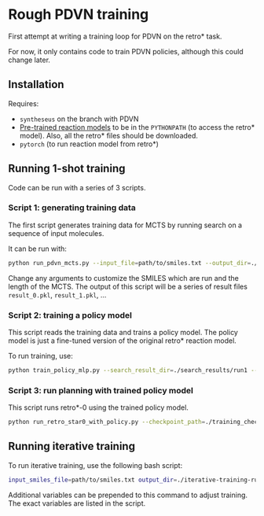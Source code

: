 # Rough PDVN training

First attempt at writing a training loop for PDVN on the retro* task.

For now, it only contains code to train PDVN policies, although this could change later.

## Installation

Requires:
- `syntheseus` on the branch with PDVN
- [Pre-trained reaction models](https://github.com/AustinT/pretrained-reaction-models/) to be in the `PYTHONPATH` (to access the retro\* model). Also, all the retro\* files should be downloaded.
- `pytorch` (to run reaction model from retro*)


## Running 1-shot training

Code can be run with a series of 3 scripts.

### Script 1: generating training data

The first script generates training data for MCTS by running search on a sequence of input molecules.

It can be run with:

```bash
python run_pdvn_mcts.py --input_file=path/to/smiles.txt --output_dir=./search_results/run1 --num_iters=100_000
```

Change any arguments to customize the SMILES which are run and the length of the MCTS.
The output of this script will be a series of result files `result_0.pkl`, `result_1.pkl`, ...

### Script 2: training a policy model

This script reads the training data and trains a policy model.
The policy model is just a fine-tuned version of the original retro* reaction model.

To run training, use:

```bash
python train_policy_mlp.py --search_result_dir=./search_results/run1 --output_dir=./training_checkpoints/run1
```

### Script 3: run planning with trained policy model

This script runs retro*-0 using the trained policy model.

```bash
python run_retro_star0_with_policy.py --checkpoint_path=./training_checkpoints/run1/checkpoint-epoch-0.pt  # change checkpoint as desired
```

## Running iterative training

To run iterative training, use the following bash script:

```bash
input_smiles_file=path/to/smiles.txt output_dir=./iterative-training-run1 bash iterative_training.sh
```

Additional variables can be prepended to this command to adjust training.
The exact variables are listed in the script.
